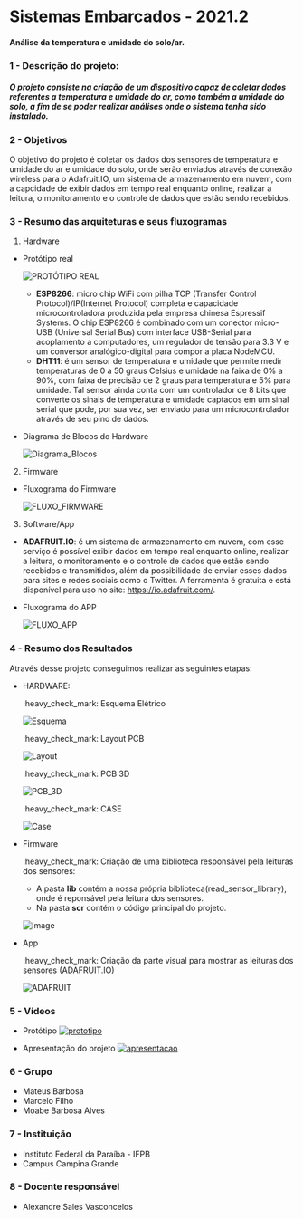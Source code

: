 # Sistemas Embarcados - 2021.2

#### Análise da temperatura e umidade do solo/ar.

### 1 - Descrição do projeto:

##### O projeto consiste na criação de um dispositivo capaz de coletar dados referentes a temperatura e umidade do ar, como também a umidade do solo, a fim de se poder realizar análises onde o sistema tenha sido instalado.

### 2 - Objetivos

  O objetivo do projeto é coletar os dados dos sensores de temperatura e umidade do ar e umidade do solo, onde serão enviados através de conexão wireless para o Adafruit.IO, um sistema de armazenamento em nuvem, com a capcidade de exibir dados em tempo real enquanto online, realizar a leitura, o monitoramento e o controle de dados que estão sendo recebidos.
  
### 3 - Resumo das arquiteturas e seus fluxogramas

   1.  Hardware

   * Protótipo real 

     ![PROTÓTIPO REAL](https://github.com/mateusbsa/Sistemas-Embarcados-Projeto/blob/main/hardware/Imagens_3D/prot%C3%B3tipo_real.jpeg)
     
     - **ESP8266**: micro chip WiFi com pilha TCP (Transfer Control Protocol)/IP(Internet Protocol) completa e capacidade microcontroladora produzida pela empresa chinesa Espressif Systems. O chip ESP8266 é combinado com um conector micro-USB (Universal Serial Bus) com interface USB-Serial para acoplamento a computadores, um regulador de tensão para 3.3 V e um conversor analógico-digital para compor a placa NodeMCU.
     - **DHT11**: é um sensor de temperatura e umidade que permite medir temperaturas de 0 a 50 graus Celsius e umidade na faixa de 0% a 90%, com faixa de precisão de 2 graus para temperatura e 5% para umidade. Tal sensor ainda conta com um controlador de 8 bits que converte os sinais de temperatura e umidade captados em um sinal serial que pode, por sua vez, ser enviado para um microcontrolador através de seu pino de dados.

  
   * Diagrama de Blocos do Hardware
    
     ![Diagrama_Blocos](https://github.com/mateusbsa/Sistemas-Embarcados-Projeto/blob/main/hardware/Diagrama_Blocos_Hardware.jpeg)
  
 
  2.  Firmware
  
  * Fluxograma do Firmware
  
    ![FLUXO_FIRMWARE](https://github.com/mateusbsa/Sistemas-Embarcados-Projeto/blob/main/firmware/Fluxograma_Firmware.jpeg)
 
  
  3.  Software/App
  
  * **ADAFRUIT.IO**: é um sistema de armazenamento em nuvem, com esse serviço é possível exibir dados em tempo real enquanto online, realizar a leitura, o monitoramento e o controle de dados que estão sendo recebidos e transmitidos, além da possibilidade de enviar esses dados para sites e redes sociais como o Twitter. A ferramenta é gratuita e está disponível para uso no site: https://io.adafruit.com/.
  
  * Fluxograma do APP
  
    ![FLUXO_APP](https://github.com/mateusbsa/Sistemas-Embarcados-Projeto/blob/main/app/Fluxograma_App.jpeg)
  
  
### 4 - Resumo dos Resultados

Através desse projeto conseguimos realizar as seguintes etapas:

* HARDWARE:
  
  <p> :heavy_check_mark: Esquema Elétrico <p> 
  
    ![Esquema](https://github.com/mateusbsa/Sistemas-Embarcados-Projeto/blob/main/hardware/Imagens_3D/Esquema_Eletrico.png)


  <p> :heavy_check_mark: Layout PCB

    ![Layout](https://github.com/mateusbsa/Sistemas-Embarcados-Projeto/blob/main/hardware/Imagens_3D/Layout_PCB.png)

  <p> :heavy_check_mark: PCB 3D

    ![PCB_3D](https://github.com/mateusbsa/Sistemas-Embarcados-Projeto/blob/main/hardware/Imagens_3D/PCB_3D.png)


  <p> :heavy_check_mark: CASE

    ![Case](https://github.com/mateusbsa/Sistemas-Embarcados-Projeto/blob/main/hardware/Imagens_3D/Case_2.png)

     
     
* Firmware 
    <p> :heavy_check_mark:  Criação de uma biblioteca responsável pela leituras dos sensores:
      
    - A pasta **lib** contém a nossa própria biblioteca(read_sensor_library), onde é reponsável pela leitura dos sensores.
    - Na pasta **scr** contém o código principal do projeto.

    ![image](https://user-images.githubusercontent.com/36906080/159146884-a02cae27-aa52-4bb1-a5f8-158774acc284.png)
    
     
     
* App
   <p> :heavy_check_mark: Criação da parte visual para mostrar as leituras dos sensores (ADAFRUIT.IO)<p>
  
    ![ADAFRUIT](https://github.com/mateusbsa/Sistemas-Embarcados-Projeto/blob/main/app/AdafruitIO_App.jpeg)

### 5 - Vídeos
  - Protótipo
   [![prototipo](https://user-images.githubusercontent.com/36906080/159196647-b0e8f483-d51c-4297-9116-d47036b4a062.png)](https://youtu.be/4cjadYyA5_c)
  
  - Apresentação do projeto
    [![apresentacao](https://user-images.githubusercontent.com/36906080/159196998-3fd8a7f3-196b-45bb-90d5-2ba407825b00.png)](https://youtu.be/qm0l4gD1HUY)
### 6 - Grupo

* Mateus Barbosa
* Marcelo Filho
* Moabe Barbosa Alves

### 7 - Instituição

* Instituto Federal da Paraíba - IFPB
* Campus Campina Grande

### 8 - Docente responsável
* Alexandre Sales Vasconcelos
